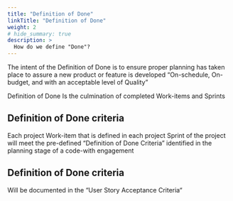 ```yaml
---
title: "Definition of Done"
linkTitle: "Definition of Done"
weight: 2
# hide_summary: true
description: >
  How do we define "Done"?
---
```


The intent of the Definition of Done is to ensure proper planning has taken place to assure a new product or feature is developed  “On-schedule, On-budget, and with an acceptable level of Quality”

Definition of Done​
Is the culmination of completed Work-items and Sprints​

## Definition of Done criteria ​
Each project Work-item that is defined in each project Sprint of the project will meet the pre-defined “Definition of Done Criteria” identified in the planning stage of a code-with engagement​

## Definition of Done criteria​
Will be documented in the “User Story Acceptance Criteria“